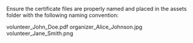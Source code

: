 Ensure the certificate files are properly named and placed in the assets folder with the following naming convention:

volunteer_John_Doe.pdf
organizer_Alice_Johnson.jpg
volunteer_Jane_Smith.png

